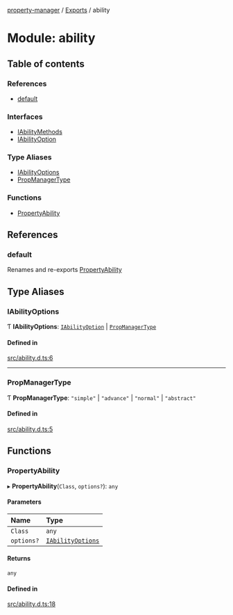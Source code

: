 [property-manager](../README.md) / [Exports](../modules.md) / ability

# Module: ability

## Table of contents

### References

- [default](ability.md#default)

### Interfaces

- [IAbilityMethods](../interfaces/ability.IAbilityMethods.md)
- [IAbilityOption](../interfaces/ability.IAbilityOption.md)

### Type Aliases

- [IAbilityOptions](ability.md#iabilityoptions)
- [PropManagerType](ability.md#propmanagertype)

### Functions

- [PropertyAbility](ability.md#propertyability)

## References

### default

Renames and re-exports [PropertyAbility](ability.md#propertyability)

## Type Aliases

### IAbilityOptions

Ƭ **IAbilityOptions**: [`IAbilityOption`](../interfaces/ability.IAbilityOption.md) \| [`PropManagerType`](ability.md#propmanagertype)

#### Defined in

[src/ability.d.ts:6](https://github.com/snowyu/property-manager.js/blob/248d0b4/src/ability.d.ts#L6)

___

### PropManagerType

Ƭ **PropManagerType**: ``"simple"`` \| ``"advance"`` \| ``"normal"`` \| ``"abstract"``

#### Defined in

[src/ability.d.ts:5](https://github.com/snowyu/property-manager.js/blob/248d0b4/src/ability.d.ts#L5)

## Functions

### PropertyAbility

▸ **PropertyAbility**(`Class`, `options?`): `any`

#### Parameters

| Name | Type |
| :------ | :------ |
| `Class` | `any` |
| `options?` | [`IAbilityOptions`](ability.md#iabilityoptions) |

#### Returns

`any`

#### Defined in

[src/ability.d.ts:18](https://github.com/snowyu/property-manager.js/blob/248d0b4/src/ability.d.ts#L18)
